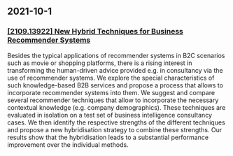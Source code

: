 
## 2021-10-1

### [[2109.13922] New Hybrid Techniques for Business Recommender Systems](http://arxiv.org/abs/2109.13922)


  Besides the typical applications of recommender systems in B2C scenarios such
as movie or shopping platforms, there is a rising interest in transforming the
human-driven advice provided e.g. in consultancy via the use of recommender
systems. We explore the special characteristics of such knowledge-based B2B
services and propose a process that allows to incorporate recommender systems
into them. We suggest and compare several recommender techniques that allow to
incorporate the necessary contextual knowledge (e.g. company demographics).
These techniques are evaluated in isolation on a test set of business
intelligence consultancy cases. We then identify the respective strengths of
the different techniques and propose a new hybridisation strategy to combine
these strengths. Our results show that the hybridisation leads to a substantial
performance improvement over the individual methods.

    
